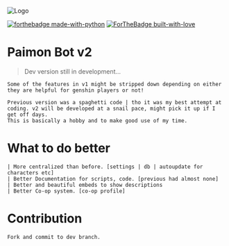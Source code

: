 ![Logo](https://static.wikia.nocookie.net/gensin-impact/images/d/d0/Icon_Emoji_002_Paimon_Ship_out%21.png)

[![forthebadge made-with-python](http://ForTheBadge.com/images/badges/made-with-python.svg)](https://www.python.org/)
[![ForTheBadge built-with-love](http://ForTheBadge.com/images/badges/built-with-love.svg)](https://GitHub.com/reko-beep/)
# Paimon Bot v2

> Dev version still in development...

    Some of the features in v1 might be stripped down depending on either they are helpful for genshin players or not!
    
    Previous version was a spaghetti code | tho it was my best attempt at coding. v2 will be developed at a snail pace, might pick it up if I get off days.
    This is basically a hobby and to make good use of my time.


# What to do better

    | More centralized than before. [settings | db | autoupdate for characters etc]
    | Better Documentation for scripts, code. [previous had almost none]
    | Better and beautiful embeds to show descriptions
    | Better Co-op system. [co-op profile]




# Contribution

    Fork and commit to dev branch.
